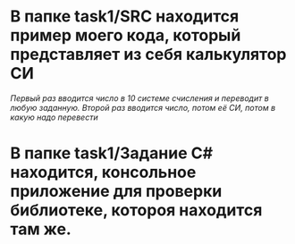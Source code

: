 # В папке task1/SRC находится пример моего кода, который представляет из себя калькулятор СИ 
*Первый раз вводится число в 10 системе счисления и переводит в любую заданную. Второй раз вводится число, потом её СИ, потом в какую надо перевести*
# В папке task1/Задание C# находится, консольное приложение для проверки библиотеке, котороя находится там же.
